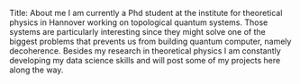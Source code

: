 Title: About me
I am currently a Phd student at the institute for theoretical physics in Hannover working on topological quantum systems.
Those systems are particularly interesting since they might solve one of the biggest problems that prevents us from building quantum computer, namely decoherence.
 Besides my research in theoretical physics I am constantly developing my data science skills and will post some of my projects here along the way.